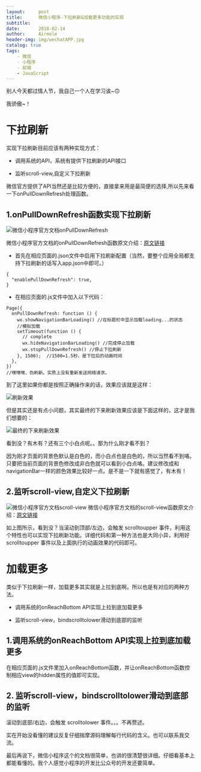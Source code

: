 ```yaml
---
layout:     post
title:      微信小程序-下拉刷新&加载更多功能的实现
subtitle:
date:       2018-02-14
author:     Airmole
header-img: img/wechatAPP.jpg
catalog: true
tags:
    - 微信
    - 小程序
    - 前端
    - JavaScript
---
```


别人今天都过情人节，我自己一个人在学习诶~🙃

我骄傲~！

# 下拉刷新

实现下拉刷新目前应该有两种实现方式：

 - 调用系统的API，系统有提供下拉刷新的API接口

 - 监听scroll-view,自定义下拉刷新

微信官方提供了API当然还是比较方便的，直接拿来用是最简便的选择,所以先来看一下onPullDownRefresh处理函数。

## 1.onPullDownRefresh函数实现下拉刷新

![微信小程序官方文档onPullDownRefresh](http://upload-images.jianshu.io/upload_images/4697920-3ddacae71aa0f30d.png?imageMogr2/auto-orient/strip%7CimageView2/2/w/1240)

微信小程序官方文档的onPullDownRefresh函数原文介绍：[原文链接](https://mp.weixin.qq.com/debug/wxadoc/dev/api/pulldown.html#wxstoppulldownrefresh)

 - 首先在相应页面的.json文件中启用下拉刷新配置（当然，要整个应用全局都支持下拉刷新的话写入app.json中即可。）

```
{
  "enablePullDownRefresh": true,
}
```

 - 在相应页面的.js文件中加入以下代码：

```
Page({
  onPullDownRefresh: function () {
    wx.showNavigationBarLoading() //在标题栏中显示加载loading...的状态
    //模拟加载
    setTimeout(function () {
      // complete
      wx.hideNavigationBarLoading() //完成停止加载
      wx.stopPullDownRefresh() //停止下拉刷新
    }, 1500);  //1500=1.5秒，是下拉后的动画时间
  },
})
//嘿嘿嘿，伪刷新。实质上没有重新发送网络请求。
```

到了这里如果你都是按照正确操作来的话，效果应该就是这样：

![刷新效果](http://upload-images.jianshu.io/upload_images/1750086-a3a8482a546e6b9a.gif)

但是其实还是有点小问题，其实最终的下来刷新效果应该是下面这样的，这才是我们想要的：

![最终的下来刷新效果](http://upload-images.jianshu.io/upload_images/1750086-e976363ba7c0eb49.gif)

看到没？有木有？还有三个小白点呢。。那为什么刚才看不到？

因为刚才页面的背景色默认是白色的，而小白点也是白色的，所以当然看不到咯。只要把当前页面的背景色修改成非白色就可以看到小白点咯。建议修改成和navigationBar一样的颜色效果比较好一点。是不是一下就有感觉了，有木有！

## 2.监听scroll-view,自定义下拉刷新

![微信小程序官方文档scroll-view](http://upload-images.jianshu.io/upload_images/4697920-d265a1fde2da1aa1.png?imageMogr2/auto-orient/strip%7CimageView2/2/w/1240)
微信小程序官方文档的scroll-view函数原文介绍：[原文链接](https://mp.weixin.qq.com/debug/wxadoc/dev/component/scroll-view.html)

如上图所示，看到没？当滚动到顶部/左边，会触发 scrolltoupper 事件，利用这个特性也可以实现下拉刷新功能。详细代码和第一种方法也是大同小异，利用好 scrolltoupper 事件以及上面执行的动画效果的代码即可。

# 加载更多

类似于下拉刷新一样，加载更多其实就是上拉到底啊。所以也是有对应的两种方法。

 - 调用系统的onReachBottom API实现上拉到底加载更多

 - 监听scroll-view，bindscrolltolower滑动到底部的监听

## 1.调用系统的onReachBottom API实现上拉到底加载更多

在相应页面的.js文件里加入onReachBottom函数，并让onReachBottom函数控制相应view的hidden属性的值即可实现。

## 2. 监听scroll-view，bindscrolltolower滑动到底部的监听

滚动到底部/右边，会触发 scrolltolower 事件。。。不再赘述。

实在开始没看懂的建议反复仔细揣摩源码理解每行代码的含义。也可以联系我交流。

最后再说下，微信小程序这个的文档很简单，也讲的很清楚很详细。仔细看基本上都能看懂的。我个人感觉小程序的开发比公众号的开发还要简单。